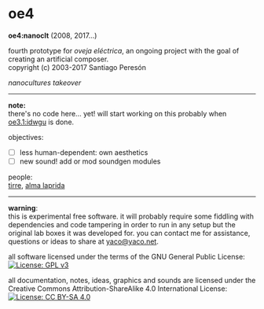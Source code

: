 # oe4

**oe4:nanoclt** (2008, 2017...)

fourth prototype for _oveja eléctrica_, an ongoing project with the goal of creating an artificial composer.  
copyright (c) 2003-2017 Santiago Peresón

_nanocultures takeover_

-------

**note:**  
there's no code here... yet! will start working on this probably when [oe3.1:idwgu](https://github.com/yacosp/oe3/milestone/2) is done.

objectives:
- [ ] less human-dependent: own aesthetics
- [ ] new sound! add or mod soundgen modules

people:  
[tirre](http://facebook.com/CardamomxNe), [alma laprida](http://almalaprida.com.ar/)

-------

**warning**:  
this is experimental free software. it will probably require some fiddling with dependencies and code tampering in order to run in any setup but the original lab boxes it was developed for. you can contact me for assistance, questions or ideas to share at [yaco@yaco.net](mailto:yaco@yaco.net).

all software licensed under the terms of the GNU General Public License:  
[![License: GPL v3](https://img.shields.io/badge/License-GPL%20v3-blue.svg)](https://www.gnu.org/licenses/gpl-3.0)


all documentation, notes, ideas, graphics and sounds are licensed under the Creative Commons Attribution-ShareAlike 4.0 International License:  
[![License: CC BY-SA 4.0](https://img.shields.io/badge/License-CC%20BY--SA%204.0-lightgrey.svg)](https://creativecommons.org/licenses/by-sa/4.0/)

